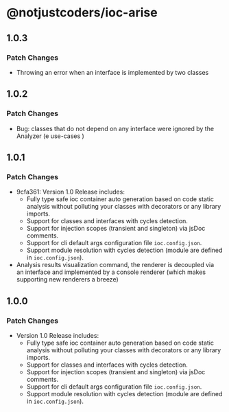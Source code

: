 # @notjustcoders/ioc-arise

## 1.0.3

### Patch Changes

- Throwing an error when an interface is implemented by two classes

## 1.0.2

### Patch Changes

- Bug: classes that do not depend on any interface were ignored by the Analyzer (e use-cases )

## 1.0.1

### Patch Changes

- 9cfa361: Version 1.0 Release includes:
  - Fully type safe ioc container auto generation based on code static analysis without polluting your classes with decorators or any library imports.
  - Support for classes and interfaces with cycles detection.
  - Support for injection scopes (transient and singleton) via jsDoc comments.
  - Support for cli default args configuration file `ioc.config.json`.
  - Support module resolution with cycles detection (module are defined in `ioc.config.json`).
- Analysis results visualization command, the renderer is decoupled via an interface and implemented by a console renderer (which makes supporting new renderers a breeze)

## 1.0.0

### Patch Changes

- Version 1.0 Release includes:
  - Fully type safe ioc container auto generation based on code static analysis without polluting your classes with decorators or any library imports.
  - Support for classes and interfaces with cycles detection.
  - Support for injection scopes (transient and singleton) via jsDoc comments.
  - Support for cli default args configuration file `ioc.config.json`.
  - Support module resolution with cycles detection (module are defined in `ioc.config.json`).
